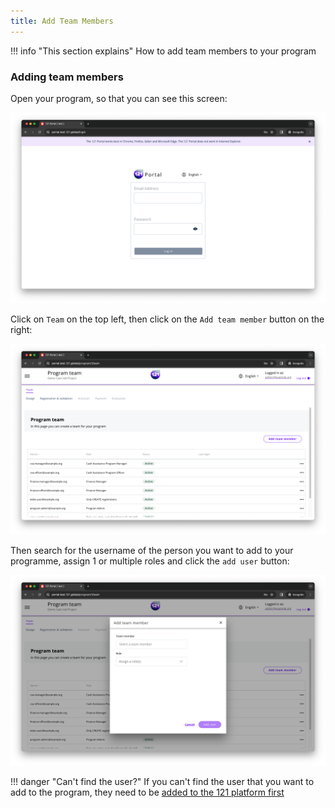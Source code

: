 ```yaml
---
title: Add Team Members
---
```


!!! info "This section explains"
    How to add team members to your program

### Adding team members

Open your program, so that you can see this screen:

![Registration phase](../assets/img/loginScreen.png)

Click on `Team` on the top left, then click on the `Add team member` button on the right:

![Program Team](../assets/img/ProgramTeam.png)

Then search for the username of the person you want to add to your programme, assign 1 or multiple roles and click the `add user` button:

![Add Team Member](../assets/img/AddTeamMember.png)

!!! danger "Can't find the user?"
    If you can't find the user that you want to add to the program, they need to be <a href="../add-users">added to the 121 platform first</a>
